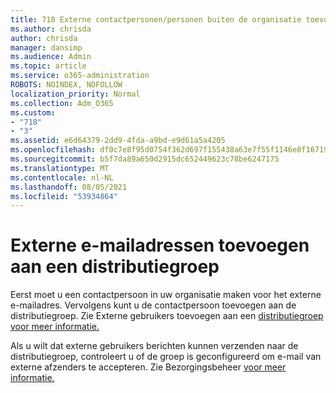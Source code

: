 ```yaml
---
title: 718 Externe contactpersonen/personen buiten de organisatie toevoegen aan een distributielijst
ms.author: chrisda
author: chrisda
manager: dansimp
ms.audience: Admin
ms.topic: article
ms.service: o365-administration
ROBOTS: NOINDEX, NOFOLLOW
localization_priority: Normal
ms.collection: Adm_O365
ms.custom:
- "718"
- "3"
ms.assetid: e6d64379-2dd9-4fda-a9bd-e9d61a5a4205
ms.openlocfilehash: df0c7e8f95d0754f362d697f155438a63e7f55f1146e8f1671932c380186baf4
ms.sourcegitcommit: b5f7da89a650d2915dc652449623c78be6247175
ms.translationtype: MT
ms.contentlocale: nl-NL
ms.lasthandoff: 08/05/2021
ms.locfileid: "53934864"
---
```

# <a name="add-external-email-addresses-to-a-distribution-group"></a>Externe e-mailadressen toevoegen aan een distributiegroep

Eerst moet u een contactpersoon in uw organisatie maken voor het externe e-mailadres. Vervolgens kunt u de contactpersoon toevoegen aan de distributiegroep. Zie Externe gebruikers toevoegen aan een [distributiegroep voor meer informatie.](https://support.office.com/client/caa0f310-0bb7-48e3-8ad2-cb358b53bbba)

Als u wilt dat externe gebruikers berichten kunnen verzenden naar de distributiegroep, controleert u of de groep is geconfigureerd om e-mail van externe afzenders te accepteren. Zie Bezorgingsbeheer [voor meer informatie.](https://technet.microsoft.com/library/bb124513.aspx#deliverymanagement)
